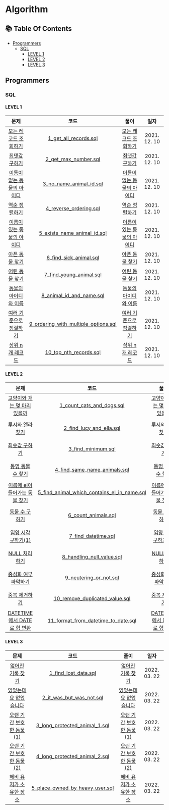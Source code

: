 # Algorithm

## :books: Table Of Contents

- [Programmers](#programmers)
  - [SQL](#sql)
    - [LEVEL 1](#level-1)
    - [LEVEL 2](#level-2)
    - [LEVEL 3](#level-3)

## Programmers

### SQL

#### LEVEL 1

|                                         문제                                          |                                                 코드                                                  |                                                          풀이                                                          |     일자     |
| :-----------------------------------------------------------------------------------: | :---------------------------------------------------------------------------------------------------: | :--------------------------------------------------------------------------------------------------------------------: | :----------: |
|   [모든 레코드 조회하기](https://programmers.co.kr/learn/courses/30/lessons/59034)    |                [1_get_all_records.sql](/Programmers/SQL/LEVEL_1/1_get_all_records.sql)                |         [모든 레코드 조회하기](https://www.weekwith.me/algorithms/programmers/sql/level-1/1-get-all-records/)          | 2021. 12. 10 |
|       [최댓값 구하기](https://programmers.co.kr/learn/courses/30/lessons/59415)       |                 [2_get_max_number.sql](/Programmers/SQL/LEVEL_1/2_get_max_number.sql)                 |             [최댓값 구하기](https://www.weekwith.me/algorithms/programmers/sql/level-1/2-get-max-number/)              | 2021. 12. 10 |
| [이름이 없는 동물의 아이디](https://programmers.co.kr/learn/courses/30/lessons/59039) |              [3_no_name_animal_id.sql](/Programmers/SQL/LEVEL_1/3_no_name_animal_id.sql)              |      [이름이 없는 동물의 아이디](https://www.weekwith.me/algorithms/programmers/sql/level-1/3-no-name-animal-id/)      | 2021. 12. 10 |
|       [역순 정렬하기](https://programmers.co.kr/learn/courses/30/lessons/59035)       |               [4_reverse_ordering.sql](/Programmers/SQL/LEVEL_1/4_reverse_ordering.sql)               |            [역순 정렬하기](https://www.weekwith.me/algorithms/programmers/sql/level-1/4-reverse-ordering/)             | 2021. 12. 10 |
| [이름이 있는 동물의 아이디](https://programmers.co.kr/learn/courses/30/lessons/59407) |          [5_exists_name_animal_id.sql](/Programmers/SQL/LEVEL_1/5_exists_name_animal_id.sql)          |    [이름이 있는 동물의 아이디](https://www.weekwith.me/algorithms/programmers/sql/level-1/5-exists-name-animal-id/)    | 2021. 12. 10 |
|    [아픈 동물 찾기](https://programmers.co.kr/learn/courses/30/lessons/59036#fn1)     |               [6_find_sick_animal.sql](/Programmers/SQL/LEVEL_1/6_find_sick_animal.sql)               |            [아픈 동물 찾기](https://www.weekwith.me/algorithms/programmers/sql/level-1/6-find-sick-animal/)            | 2021. 12. 10 |
|    [어린 동물 찾기](https://programmers.co.kr/learn/courses/30/lessons/59037#fn1)     |              [7_find_young_animal.sql](/Programmers/SQL/LEVEL_1/7_find_young_animal.sql)              |           [어린 동물 찾기](https://www.weekwith.me/algorithms/programmers/sql/level-1/7-find-young-animal/)            | 2021. 12. 10 |
|   [동물의 아이디와 이름](https://programmers.co.kr/learn/courses/30/lessons/59403)    |             [8_animal_id_and_name.sql](/Programmers/SQL/LEVEL_1/8_animal_id_and_name.sql)             |        [동물의 아이디와 이름](https://www.weekwith.me/algorithms/programmers/sql/level-1/8-animal-id-and-name/)        | 2021. 12. 10 |
|  [여러 기준으로 정렬하기](https://programmers.co.kr/learn/courses/30/lessons/59404)   | [9_ordering_with_multiple_options.sql](/Programmers/SQL/LEVEL_1/9_ordering_with_multiple_options.sql) | [여러 기준으로 정렬하기](https://www.weekwith.me/algorithms/programmers/sql/level-1/9-ordering-with-multiple-options/) | 2021. 12. 10 |
|      [상위 n개 레코드](https://programmers.co.kr/learn/courses/30/lessons/59405)      |               [10_top_nth_records.sql](/Programmers/SQL/LEVEL_1/10_top_nth_records.sql)               |           [상위 n개 레코드](https://www.weekwith.me/algorithms/programmers/sql/level-1/10-top-nth-records/)            | 2021. 12. 10 |

#### LEVEL 2

|                                            문제                                            |                                                        코드                                                         |                풀이                |     일자     |
| :----------------------------------------------------------------------------------------: | :-----------------------------------------------------------------------------------------------------------------: | :--------------------------------: | :----------: |
|  [고양이와 개는 몇 마리 있을까](https://programmers.co.kr/learn/courses/30/lessons/59040)  |                   [1_count_cats_and_dogs.sql](/Programmers/SQL/LEVEL_2/1_count_cats_and_dogs.sql)                   |  [고양이와 개는 몇 마리 있을까]()  | 2022. 03. 18 |
|        [루시와 엘라 찾기](https://programmers.co.kr/learn/courses/30/lessons/59046)        |                    [2_find_lucy_and_ella.sql](/Programmers/SQL/LEVEL_2/2_find_lucy_and_ella.sql)                    |        [루시와 엘라 찾기]()        | 2022. 03. 19 |
|         [최솟값 구하기](https://programmers.co.kr/learn/courses/30/lessons/59038)          |                          [3_find_minimum.sql](/Programmers/SQL/LEVEL_2/3_find_minimum.sql)                          |         [최솟값 구하기]()          | 2022. 03. 19 |
|       [동명 동물 수 찾기](https://programmers.co.kr/learn/courses/30/lessons/59041)        |                [4_find_same_name_animals.sql](/Programmers/SQL/LEVEL_2/4_find_same_name_animals.sql)                |       [동명 동물 수 찾기]()        | 2022. 03. 19 |
| [이름에 el이 들어가는 동물 찾기](https://programmers.co.kr/learn/courses/30/lessons/59047) | [5_find_animal_which_contains_el_in_name.sql](/Programmers/SQL/LEVEL_2/5_find_animal_which_contains_el_in_name.sql) | [이름에 el이 들어가는 동물 찾기]() | 2022. 03. 20 |
|         [동물 수 구하기](https://programmers.co.kr/learn/courses/30/lessons/59406)         |                         [6_count_animals.sql](/Programmers/SQL/LEVEL_2/6_count_animals.sql)                         |         [동물 수 구하기]()         | 2022. 03. 20 |
|      [입양 시각 구하기(1)](https://programmers.co.kr/learn/courses/30/lessons/59412)       |                         [7_find_datetime.sql](/Programmers/SQL/LEVEL_2/7_find_datetime.sql)                         |      [입양 시각 구하기(1)]()       | 2022. 03. 20 |
|         [NULL 처리하기](https://programmers.co.kr/learn/courses/30/lessons/59410)          |                   [8_handling_null_value.sql](/Programmers/SQL/LEVEL_2/8_handling_null_value.sql)                   |         [NULL 처리하기]()          | 2022. 03. 21 |
|      [중성화 여부 파악하기](https://programmers.co.kr/learn/courses/30/lessons/59409)      |                      [9_neutering_or_not.sql](/Programmers/SQL/LEVEL_2/9_neutering_or_not.sql)                      |      [중성화 여부 파악하기]()      | 2022. 03. 21 |
|         [중복 제거하기](https://programmers.co.kr/learn/courses/30/lessons/59408)          |              [10_remove_duplicated_value.sql](/Programmers/SQL/LEVEL_2/10_remove_duplicated_value.sql)              |         [중복 제거하기]()          | 2022. 03. 21 |
|  [DATETIME에서 DATE로 형 변환](https://programmers.co.kr/learn/courses/30/lessons/59414)   |         [11_format_from_datetime_to_date.sql](/Programmers/SQL/LEVEL_2/11_format_from_datetime_to_date.sql)         |  [DATETIME에서 DATE로 형 변환]()   | 2022. 03. 21 |

#### LEVEL 3

|                                         문제                                         |                                            코드                                             |             풀이             |     일자     |
| :----------------------------------------------------------------------------------: | :-----------------------------------------------------------------------------------------: | :--------------------------: | :----------: |
|     [없어진 기록 찾기](https://programmers.co.kr/learn/courses/30/lessons/59042)     |            [1_find_lost_data.sql](/Programmers/SQL/LEVEL_3/1_find_lost_data.sql)            |     [없어진 기록 찾기]()     | 2022. 03. 22 |
|  [있었는데요 없었습니다](https://programmers.co.kr/learn/courses/30/lessons/59043)   |        [2_it_was_but_was_not.sql](/Programmers/SQL/LEVEL_3/2_it_was_but_was_not.sql)        |  [있었는데요 없었습니다]()   | 2022. 03. 22 |
| [오랜 기간 보호한 동물(1)](https://programmers.co.kr/learn/courses/30/lessons/59044) |   [3_long_protected_animal_1.sql](/Programmers/SQL/LEVEL_3/3_long_protected_animal_1.sql)   | [오랜 기간 보호한 동물(1)]() | 2022. 03. 22 |
| [오랜 기간 보호한 동물(2)](https://programmers.co.kr/learn/courses/30/lessons/59411) |   [4_long_protected_animal_2.sql](/Programmers/SQL/LEVEL_3/4_long_protected_animal_2.sql)   | [오랜 기간 보호한 동물(2)]() | 2022. 03. 22 |
| [헤비 유저가 소유한 장소](https://programmers.co.kr/learn/courses/30/lessons/77487)  | [5_place_owned_by_heavy_user.sql](/Programmers/SQL/LEVEL_3/5_place_owned_by_heavy_user.sql) | [헤비 유저가 소유한 장소]()  | 2022. 03. 22 |
